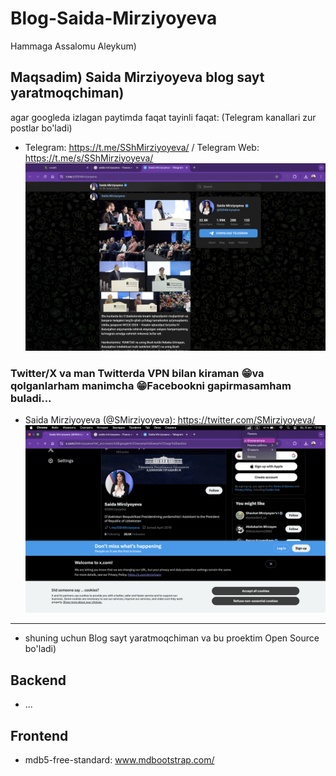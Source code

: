 # Blog-Saida-Mirziyoyeva
Hammaga Assalomu Aleykum)

## Maqsadim) Saida Mirziyoyeva blog sayt yaratmoqchiman)
agar googleda izlagan paytimda faqat tayinli faqat: (Telegram kanallari zur postlar bo'ladi)
- Telegram: https://t.me/SShMirziyoyeva/ / Telegram Web: https://t.me/s/SShMirziyoyeva/
![Telegram.png](frontend/assets%2Fimg%2Fscreenshots%2FTelegram.png)

### Twitter/X va man Twitterda VPN bilan kiraman 😁va qolganlarham manimcha 😁Facebookni gapirmasamham buladi...
- Saida Mirziyoyeva (@SMirziyoyeva): https://twitter.com/SMirziyoyeva/
![Twitter.png](frontend/assets%2Fimg%2Fscreenshots%2FTwitter.png)
_____________________

- shuning uchun Blog sayt yaratmoqchiman va bu proektim Open Source bo'ladi)

## Backend
- ...

## Frontend
- mdb5-free-standard: www.mdbootstrap.com/